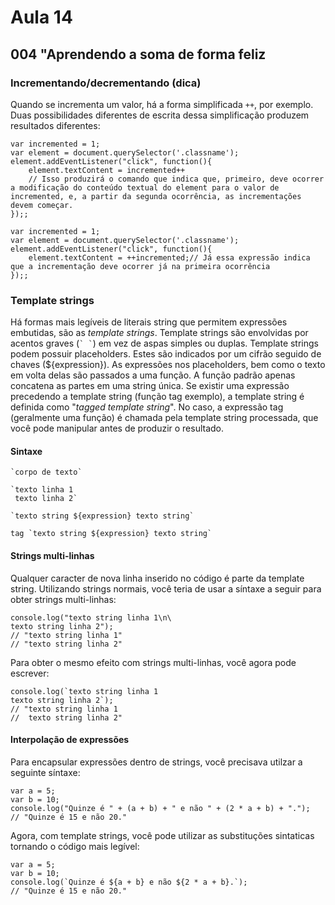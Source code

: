 # Aula 14

## 004 "Aprendendo a soma de forma feliz

### Incrementando/decrementando (dica)

Quando se incrementa um valor, há a forma simplificada `++`, por exemplo. Duas possibilidades diferentes de escrita dessa simplificação produzem resultados diferentes:

```JS
var incremented = 1;
var element = document.querySelector('.classname');
element.addEventListener("click", function(){
    element.textContent = incremented++
    // Isso produzirá o comando que indica que, primeiro, deve ocorrer a modificação do conteúdo textual do element para o valor de incremented, e, a partir da segunda ocorrência, as incrementações devem começar.
});;

```

```JS
var incremented = 1;
var element = document.querySelector('.classname');
element.addEventListener("click", function(){
    element.textContent = ++incremented;// Já essa expressão indica que a incrementação deve ocorrer já na primeira ocorrência
});;

```

### Template strings

Há formas mais legíveis de literais string que permitem expressões embutidas, são as _template strings_. Template strings são envolvidas por acentos graves (``` ` ` ```) em vez de aspas simples ou duplas. Template strings podem possuir placeholders. Estes são indicados por um cifrão seguido de chaves (${expression}). As expressões nos placeholders, bem como o texto em volta delas são passados a uma função. A função padrão apenas concatena as partes em uma string única.  Se existir uma expressão precedendo a template string (função tag exemplo),  a template string é definida como "_tagged template string_". No caso, a expressão tag (geralmente uma função) é chamada pela template string processada, que você pode manipular antes de produzir o resultado.

#### Sintaxe

```JS
`corpo de texto`

`texto linha 1
 texto linha 2`

`texto string ${expression} texto string`

tag `texto string ${expression} texto string`
```

#### Strings multi-linhas

Qualquer caracter de nova linha inserido no código é parte da template string. Utilizando strings normais, você teria de usar a síntaxe a seguir para obter strings multi-linhas:

```JS
console.log("texto string linha 1\n\
texto string linha 2");
// "texto string linha 1"
// "texto string linha 2"
```

Para obter o mesmo efeito com strings multi-linhas, você agora pode escrever:

```JS
console.log(`texto string linha 1
texto string linha 2`);
// "texto string linha 1
//  texto string linha 2"
```

#### Interpolação de expressões

Para encapsular expressões dentro de strings, você precisava utilzar a seguinte síntaxe:

```JS
var a = 5;
var b = 10;
console.log("Quinze é " + (a + b) + " e não " + (2 * a + b) + ".");
// "Quinze é 15 e não 20."
```

Agora, com template strings, você pode utilizar as substituções sintaticas tornando o código mais legível:

```JS
var a = 5;
var b = 10;
console.log(`Quinze é ${a + b} e não ${2 * a + b}.`);
// "Quinze é 15 e não 20."
```